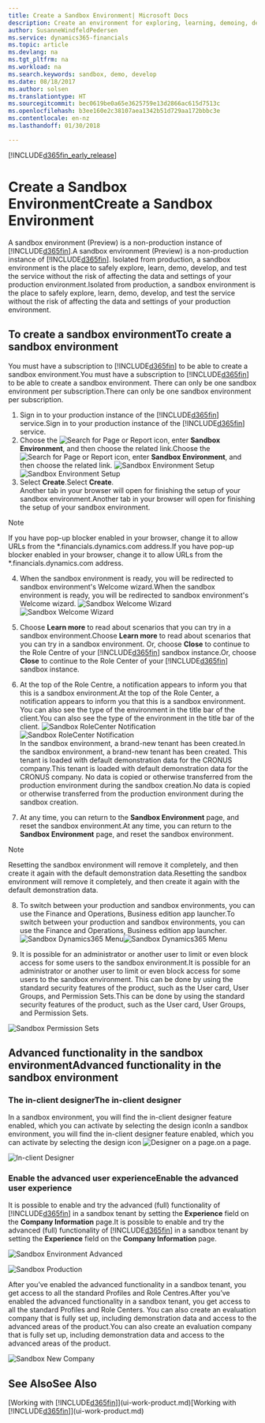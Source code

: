 ```yaml
---
title: Create a Sandbox Environment| Microsoft Docs
description: Create an environment for exploring, learning, demoing, developing, and testing.
author: SusanneWindfeldPedersen
ms.service: dynamics365-financials
ms.topic: article
ms.devlang: na
ms.tgt_pltfrm: na
ms.workload: na
ms.search.keywords: sandbox, demo, develop
ms.date: 08/18/2017
ms.author: solsen
ms.translationtype: HT
ms.sourcegitcommit: bec0619be0a65e3625759e13d2866ac615d7513c
ms.openlocfilehash: b3ee160e2c38107aea1342b51d729aa172bbbc3e
ms.contentlocale: en-nz
ms.lasthandoff: 01/30/2018

---
```

[!INCLUDE[d365fin_early_release](includes/d365fin_early_release.md.md)]

# <a name="create-a-sandbox-environment"></a><span data-ttu-id="603af-103">Create a Sandbox Environment</span><span class="sxs-lookup"><span data-stu-id="603af-103">Create a Sandbox Environment</span></span>
<span data-ttu-id="603af-104">A sandbox environment (Preview) is a non-production instance of [!INCLUDE[d365fin](includes/d365fin_md.md)].</span><span class="sxs-lookup"><span data-stu-id="603af-104">A sandbox environment (Preview) is a non-production instance of [!INCLUDE[d365fin](includes/d365fin_md.md)].</span></span> <span data-ttu-id="603af-105">Isolated from production, a sandbox environment is the place to safely explore, learn, demo, develop, and test the service without the risk of affecting the data and settings of your production environment.</span><span class="sxs-lookup"><span data-stu-id="603af-105">Isolated from production, a sandbox environment is the place to safely explore, learn, demo, develop, and test the service without the risk of affecting the data and settings of your production environment.</span></span>

## <a name="to-create-a-sandbox-environment"></a><span data-ttu-id="603af-106">To create a sandbox environment</span><span class="sxs-lookup"><span data-stu-id="603af-106">To create a sandbox environment</span></span>
<span data-ttu-id="603af-107">You must have a subscription to [!INCLUDE[d365fin](includes/d365fin_md.md)] to be able to create a sandbox environment.</span><span class="sxs-lookup"><span data-stu-id="603af-107">You must have a subscription to [!INCLUDE[d365fin](includes/d365fin_md.md)] to be able to create a sandbox environment.</span></span> <span data-ttu-id="603af-108">There can only be one sandbox environment per subscription.</span><span class="sxs-lookup"><span data-stu-id="603af-108">There can only be one sandbox environment per subscription.</span></span>

1. <span data-ttu-id="603af-109">Sign in to your production instance of the [!INCLUDE[d365fin](includes/d365fin_md.md)] service.</span><span class="sxs-lookup"><span data-stu-id="603af-109">Sign in to your production instance of the [!INCLUDE[d365fin](includes/d365fin_md.md)] service.</span></span>
2. <span data-ttu-id="603af-110">Choose the ![Search for Page or Report](media/ui-search/search_small.png "Search for Page or Report icon") icon, enter **Sandbox Environment**, and then choose the related link.</span><span class="sxs-lookup"><span data-stu-id="603af-110">Choose the ![Search for Page or Report](media/ui-search/search_small.png "Search for Page or Report icon") icon, enter **Sandbox Environment**, and then choose the related link.</span></span>
<span data-ttu-id="603af-111">![Sandbox Environment Setup](./media/across-sandbox/sandbox-environment-setup.png)</span><span class="sxs-lookup"><span data-stu-id="603af-111">![Sandbox Environment Setup](./media/across-sandbox/sandbox-environment-setup.png)</span></span>
3. <span data-ttu-id="603af-112">Select **Create**.</span><span class="sxs-lookup"><span data-stu-id="603af-112">Select **Create**.</span></span>  
  <span data-ttu-id="603af-113">Another tab in your browser will open for finishing the setup of your sandbox environment.</span><span class="sxs-lookup"><span data-stu-id="603af-113">Another tab in your browser will open for finishing the setup of your sandbox environment.</span></span>
> [!NOTE]  
>  <span data-ttu-id="603af-114">If you have pop-up blocker enabled in your browser, change it to allow URLs from the \*.financials.dynamics.com address.</span><span class="sxs-lookup"><span data-stu-id="603af-114">If you have pop-up blocker enabled in your browser, change it to allow URLs from the \*.financials.dynamics.com address.</span></span>   

4. <span data-ttu-id="603af-115">When the sandbox environment is ready, you will be redirected to sandbox environment's Welcome wizard.</span><span class="sxs-lookup"><span data-stu-id="603af-115">When the sandbox environment is ready, you will be redirected to sandbox environment's Welcome wizard.</span></span>
<span data-ttu-id="603af-116">![Sandbox Welcome Wizard](./media/across-sandbox/sandbox-wizard.png)</span><span class="sxs-lookup"><span data-stu-id="603af-116">![Sandbox Welcome Wizard](./media/across-sandbox/sandbox-wizard.png)</span></span>

5. <span data-ttu-id="603af-117">Choose **Learn more** to read about scenarios that you can try in a sandbox environment.</span><span class="sxs-lookup"><span data-stu-id="603af-117">Choose **Learn more** to read about scenarios that you can try in a sandbox environment.</span></span> <span data-ttu-id="603af-118">Or, choose **Close** to continue to the Role Centre of your [!INCLUDE[d365fin](includes/d365fin_md.md)] sandbox instance.</span><span class="sxs-lookup"><span data-stu-id="603af-118">Or, choose **Close** to continue to the Role Center of your [!INCLUDE[d365fin](includes/d365fin_md.md)] sandbox instance.</span></span>
6. <span data-ttu-id="603af-119">At the top of the Role Centre, a notification appears to inform you that this is a sandbox environment.</span><span class="sxs-lookup"><span data-stu-id="603af-119">At the top of the Role Center, a notification appears to inform you that this is a sandbox environment.</span></span> <span data-ttu-id="603af-120">You can also see the type of the environment in the title bar of the client.</span><span class="sxs-lookup"><span data-stu-id="603af-120">You can also see the type of the environment in the title bar of the client.</span></span>
<span data-ttu-id="603af-121">![Sandbox RoleCenter Notification](./media/across-sandbox/sandbox-rolecenter-notification.png)</span><span class="sxs-lookup"><span data-stu-id="603af-121">![Sandbox RoleCenter Notification](./media/across-sandbox/sandbox-rolecenter-notification.png)</span></span>  
<span data-ttu-id="603af-122">In the sandbox environment, a brand-new tenant has been created.</span><span class="sxs-lookup"><span data-stu-id="603af-122">In the sandbox environment, a brand-new tenant has been created.</span></span> <span data-ttu-id="603af-123">This tenant is loaded with default demonstration data for the CRONUS company.</span><span class="sxs-lookup"><span data-stu-id="603af-123">This tenant is loaded with default demonstration data for the CRONUS company.</span></span> <span data-ttu-id="603af-124">No data is copied or otherwise transferred from the production environment during the sandbox creation.</span><span class="sxs-lookup"><span data-stu-id="603af-124">No data is copied or otherwise transferred from the production environment during the sandbox creation.</span></span>
7.  <span data-ttu-id="603af-125">At any time, you can return to the **Sandbox Environment** page, and reset the sandbox environment.</span><span class="sxs-lookup"><span data-stu-id="603af-125">At any time, you can return to the **Sandbox Environment** page, and reset the sandbox environment.</span></span>
> [!NOTE]  
>  <span data-ttu-id="603af-126">Resetting the sandbox environment will remove it completely, and then create it again with the default demonstration data.</span><span class="sxs-lookup"><span data-stu-id="603af-126">Resetting the sandbox environment will remove it completely, and then create it again with the default demonstration data.</span></span>  

8.  <span data-ttu-id="603af-127">To switch between your production and sandbox environments, you can use the Finance and Operations, Business edition app launcher.</span><span class="sxs-lookup"><span data-stu-id="603af-127">To switch between your production and sandbox environments, you can use the Finance and Operations, Business edition app launcher.</span></span>
<span data-ttu-id="603af-128">![Sandbox Dynamics365 Menu](./media/across-sandbox/sandbox-dynamics365-menu.png)</span><span class="sxs-lookup"><span data-stu-id="603af-128">![Sandbox Dynamics365 Menu](./media/across-sandbox/sandbox-dynamics365-menu.png)</span></span>

9.  <span data-ttu-id="603af-129">It is possible for an administrator or another user to limit or even block access for some users to the sandbox environment.</span><span class="sxs-lookup"><span data-stu-id="603af-129">It is possible for an administrator or another user to limit or even block access for some users to the sandbox environment.</span></span> <span data-ttu-id="603af-130">This can be done by using the standard security features of the product, such as the User card, User Groups, and Permission Sets.</span><span class="sxs-lookup"><span data-stu-id="603af-130">This can be done by using the standard security features of the product, such as the User card, User Groups, and Permission Sets.</span></span>

![Sandbox Permission Sets](./media/across-sandbox/sandbox-permission-sets.png)

## <a name="advanced-functionality-in-the-sandbox-environment"></a><span data-ttu-id="603af-132">Advanced functionality in the sandbox environment</span><span class="sxs-lookup"><span data-stu-id="603af-132">Advanced functionality in the sandbox environment</span></span>
### <a name="the-in-client-designer"></a><span data-ttu-id="603af-133">The in-client designer</span><span class="sxs-lookup"><span data-stu-id="603af-133">The in-client designer</span></span>
<span data-ttu-id="603af-134">In a sandbox environment, you will find the in-client designer feature enabled, which you can activate by selecting the design icon</span><span class="sxs-lookup"><span data-stu-id="603af-134">In a sandbox environment, you will find the in-client designer feature enabled, which you can activate by selecting the design icon</span></span> ![Designer](./media/across-sandbox/sandbox-inclient-design-icon.png) <span data-ttu-id="603af-136">on a page.</span><span class="sxs-lookup"><span data-stu-id="603af-136">on a page.</span></span>

![In-client Designer](./media/across-sandbox/sandbox-inclient-designer.png)

### <a name="enable-the-advanced-user-experience"></a><span data-ttu-id="603af-138">Enable the advanced user experience</span><span class="sxs-lookup"><span data-stu-id="603af-138">Enable the advanced user experience</span></span>
<span data-ttu-id="603af-139">It is possible to enable and try the advanced (full) functionality of [!INCLUDE[d365fin](includes/d365fin_md.md)] in a sandbox tenant by setting the **Experience** field on the **Company Information** page.</span><span class="sxs-lookup"><span data-stu-id="603af-139">It is possible to enable and try the advanced (full) functionality of [!INCLUDE[d365fin](includes/d365fin_md.md)] in a sandbox tenant by setting the **Experience** field on the **Company Information** page.</span></span>

![Sandbox Environment Advanced](./media/across-sandbox/sandbox-advanced.png)

![Sandbox Production](./media/across-sandbox/sandbox-production.png)

<span data-ttu-id="603af-142">After you’ve enabled the advanced functionality in a sandbox tenant, you get access to all the standard Profiles and Role Centres.</span><span class="sxs-lookup"><span data-stu-id="603af-142">After you’ve enabled the advanced functionality in a sandbox tenant, you get access to all the standard Profiles and Role Centers.</span></span> <span data-ttu-id="603af-143">You can also create an evaluation company that is fully set up, including demonstration data and access to the advanced areas of the product.</span><span class="sxs-lookup"><span data-stu-id="603af-143">You can also create an evaluation company that is fully set up, including demonstration data and access to the advanced areas of the product.</span></span>

![Sandbox New Company](./media/across-sandbox/sandbox-newcompany.png)


## <a name="see-also"></a><span data-ttu-id="603af-145">See Also</span><span class="sxs-lookup"><span data-stu-id="603af-145">See Also</span></span>
<span data-ttu-id="603af-146">[Working with [!INCLUDE[d365fin](includes/d365fin_md.md)]](ui-work-product.md)</span><span class="sxs-lookup"><span data-stu-id="603af-146">[Working with [!INCLUDE[d365fin](includes/d365fin_md.md)]](ui-work-product.md)</span></span>  

